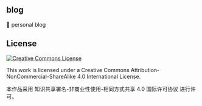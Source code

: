 ## blog
📌 personal blog

## License

<a rel="license" href="http://creativecommons.org/licenses/by-nc-sa/4.0/"><img alt="Creative Commons License" style="border-width:0" src="https://i.creativecommons.org/l/by-nc-sa/4.0/88x31.png" /></a>

This work is licensed under a Creative Commons Attribution-NonCommercial-ShareAlike 4.0 International License.

本作品采用 知识共享署名-非商业性使用-相同方式共享 4.0 国际许可协议 进行许可。
